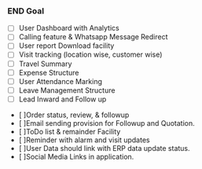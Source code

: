 ### END Goal

- [ ] User Dashboard with Analytics
- [ ] Calling feature & Whatsapp Message Redirect
- [ ] User report Download facility
- [ ] Visit tracking (location wise, customer wise)
- [ ] Travel Summary
- [ ] Expense Structure
- [ ] User Attendance Marking
- [ ] Leave Management Structure
- [ ] Lead Inward and Follow up
- [ ]Order status, review, & followup
- [ ]Email sending provision for Followup and Quotation.
- [ ]ToDo list & remainder Facility
- [ ]Reminder with alarm and visit updates
- [ ]User Data should link with ERP data update status.
- [ ]Social Media Links in application.

